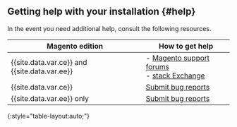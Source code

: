 ## Getting help with your installation   {#help}

In the event you need additional help, consult the following resources.

|Magento edition|How to get help|
|--- |--- |
|{{site.data.var.ce}} and {{site.data.var.ee}}|- [Magento support forums](http://community.magento.com/)<br>- [stack Exchange](http://magento.stackexchange.com)|
|{{site.data.var.ce}}|[Submit bug reports](http://www.magentocommerce.com/bug-tracking)|
|{{site.data.var.ee}} only|[Submit bug reports](http://support.magentocommerce.com)|
{:style="table-layout:auto;"}
